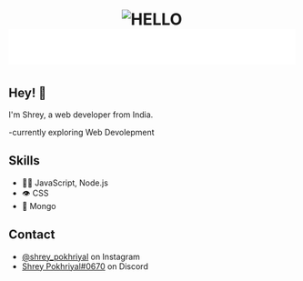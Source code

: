 <h1 align="center">
  <img src="https://www.sellercommunity.com/t5/image/serverpage/image-id/1799i260EF3229A56D6C3?v=1.0" alt="HELLO" style="width:100px" />
  <img src="https://github.com/Shrey-Pokhriyal/Shrey-Pokhriyal/blob/master/name.svg" alt="Shrey Pokhriyal" />
</h1>

## Hey! 👋
I'm Shrey, a web developer from India.

-currently exploring Web Devolepment

## Skills
- 👨‍💻 JavaScript, Node.js
- 👁️ CSS
- 💽 Mongo

## Contact
- [@shrey_pokhriyal](https://www.instagram.com/shrey_pokhriyal) on Instagram
- [Shrey Pokhriyal#0670](./) on Discord
